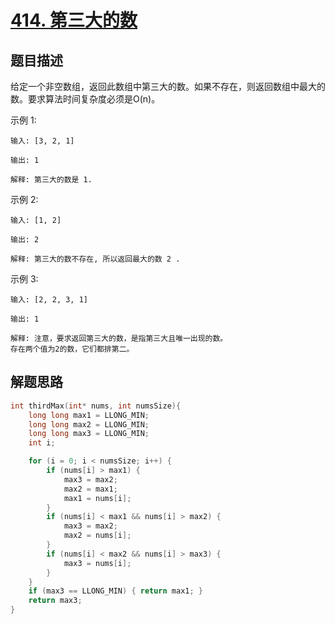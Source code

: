 # [414. 第三大的数](https://leetcode-cn.com/problems/third-maximum-number/)

## 题目描述

给定一个非空数组，返回此数组中第三大的数。如果不存在，则返回数组中最大的数。要求算法时间复杂度必须是O(n)。

示例 1:

    输入: [3, 2, 1]

    输出: 1

    解释: 第三大的数是 1.

示例 2:

    输入: [1, 2]

    输出: 2

    解释: 第三大的数不存在, 所以返回最大的数 2 .

示例 3:

    输入: [2, 2, 3, 1]

    输出: 1

    解释: 注意，要求返回第三大的数，是指第三大且唯一出现的数。
    存在两个值为2的数，它们都排第二。

## 解题思路

```c
int thirdMax(int* nums, int numsSize){
    long long max1 = LLONG_MIN;
    long long max2 = LLONG_MIN;
    long long max3 = LLONG_MIN;
    int i;

    for (i = 0; i < numsSize; i++) {
        if (nums[i] > max1) {
            max3 = max2;
            max2 = max1;
            max1 = nums[i];
        }
        if (nums[i] < max1 && nums[i] > max2) {
            max3 = max2;
            max2 = nums[i];
        }
        if (nums[i] < max2 && nums[i] > max3) {
            max3 = nums[i];
        }
    }
    if (max3 == LLONG_MIN) { return max1; }
    return max3;
}
```
